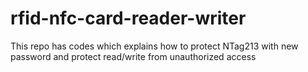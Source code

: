 # rfid-nfc-card-reader-writer
This repo has codes which explains how to protect NTag213 with new password and protect read/write from unauthorized access
